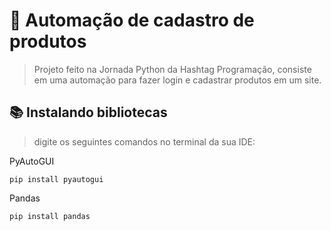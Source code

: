 # 🐍 Automação de cadastro de produtos
> Projeto feito na Jornada Python da Hashtag Programação, consiste em uma automação para fazer login e cadastrar produtos em um site.

## 📚 Instalando bibliotecas
> digite os seguintes comandos no terminal da sua IDE:

PyAutoGUI
```
pip install pyautogui

```

Pandas
```
pip install pandas

```
